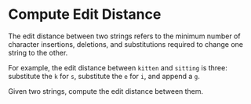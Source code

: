 # Compute Edit Distance

The edit distance between two strings refers to the minimum number of character insertions, deletions, and substitutions required to change one string to the other.

For example, the edit distance between `kitten` and `sitting` is three: substitute the `k` for `s`, substitute the `e` for `i`, and append a `g`.

Given two strings, compute the edit distance between them.
